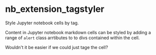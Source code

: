 # nb_extension_tagstyler
Style Jupyter notebook cells by tag.

Content in Jupyter notebook markdown cells can be styled by adding a range of `alert` class arrtibutes to to divs contained within the cell.

Wouldn't it be easier if we could just tage the cell?
